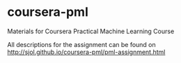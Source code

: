 # coursera-pml
Materials for Coursera Practical Machine Learning Course

All descriptions for the assignment can be found on http://sjol.github.io/coursera-pml/pml-assignment.html
